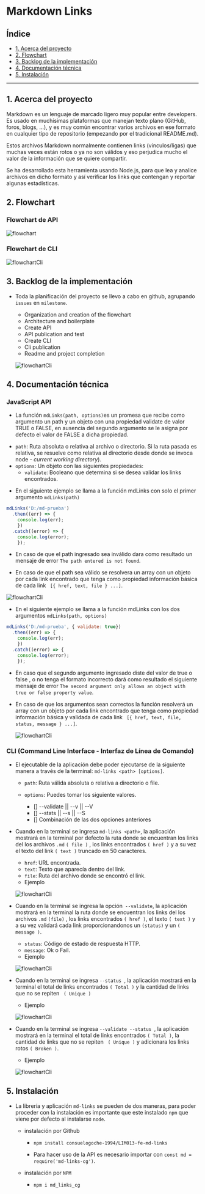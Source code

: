 # Markdown Links

## Índice

* [1. Acerca del proyecto](#1-acerca-del-proyecto)
* [2. Flowchart](#2-flowchart)
* [3. Backlog de la implementación](#3-backlog-de-la-implementación)
* [4. Documentación técnica](#4-documentación-tecnica)
* [5. Instalación](#5-instalación)

***

## 1. Acerca del proyecto

Markdown es un lenguaje de marcado ligero muy popular entre developers. Es usado en muchísimas plataformas que manejan texto plano (GitHub, foros, blogs, ...), y es muy común encontrar varios archivos en ese formato en cualquier tipo de repositorio (empezando por el tradicional README.md).

Estos archivos Markdown normalmente contienen links (vínculos/ligas) que muchas veces están rotos o ya no son válidos y eso perjudica mucho el valor de la información que se quiere compartir.

Se ha desarrollado esta herramienta usando Node.js, para que lea y analice archivos en dicho formato y así verificar los links que contengan y reportar algunas estadísticas.

## 2. Flowchart

### Flowchart de API
  ![flowchart](https://github.com/consuelogoche-1994/LIM013-fe-md-links/blob/master/img/flowchartApi.png?raw=true)
### Flowchart de CLI
  ![flowchartCli](https://github.com/consuelogoche-1994/LIM013-fe-md-links/blob/master/img/flowchartCli.png?raw=true)

## 3. Backlog de la implementación

* Toda la planificación del proyecto se llevo a cabo en github, agrupando `issues` 
en `milestone`.

  *  Organization and creation of the flowchart
  *  Architecture and boilerplate
  *  Create API
  *  API publication and test
  *  Create CLI
  *  Cli publication
  *  Readme and project completion

  ![flowchartCli](https://github.com/consuelogoche-1994/LIM013-fe-md-links/blob/master/img/github.png?raw=true)


## 4. Documentación técnica

### JavaScript API

* La función `mdLinks(path, options)`es un promesa que recibe como argumento un path y un objeto con una propiedad validate de  valor TRUE o FALSE, en ausencia del segundo argumento se le asigna por defecto el valor de FALSE a dicha propiedad.

- `path`: Ruta absoluta o relativa al archivo o directorio. Si la ruta pasada es
  relativa, se resuelve como relativa al directorio desde donde se invoca
  node - _current working directory_).
- `options`: Un objeto con las siguientes propiedades:
  - `validate`: Booleano que determina si se desea validar los links
    encontrados.

* En el siguiente ejemplo se llama a la función mdLinks con solo el primer argumento `mdLinks(path)`

```js
mdLinks('D:/md-prueba')
  .then((err) => { 
    console.log(err); 
    })
  .catch((error) => { 
    console.log(error);
    });
```
  - En caso de que el path ingresado sea inválido dara como resultado un mensaje de error `The path entered is not found`.

  - En caso de que el path sea válido se resolvera un array con un objeto por cada link encontrado que tenga como propiedad información básica de cada link ` [{ href, text, file } ...]`.

  ![flowchartCli](https://github.com/consuelogoche-1994/LIM013-fe-md-links/blob/master/img/APi.png?raw=true)

* En el siguiente ejemplo se llama a la función mdLinks con los dos argumentos  `mdLinks(path, options)`

```js
mdLinks('D:/md-prueba', { validate: true})
  .then((err) => { 
    console.log(err); 
    })
  .catch((error) => { 
    console.log(error); 
    });
```
  - En caso que el segundo argumento ingresado diste del valor de true o false , o no tenga el formato incorrecto dará como resultado el siguiente mensaje de error `The second argument only allows an object with true or false property value`.

  - En caso de que los argumentos sean correctos la función resolverá un array con un objeto por cada link encontrado que tenga como propiedad información básica y validada de cada link ` [{ href, text, file, status, message } ...]`.

    ![flowchartCli](https://github.com/consuelogoche-1994/LIM013-fe-md-links/blob/master/img/ApiValidate.png?raw=true)

### CLI (Command Line Interface - Interfaz de Línea de Comando)

* El ejecutable de la aplicación debe poder ejecutarse de la siguiente
manera a través de la terminal: `md-links <path> [options]`.
  - `path`: Ruta válida absoluta o relativa a directorio o file.
  - `options`: Puedes tomar los siguiente valores.

    * [] --validate || --v || --V
    * [] --stats || --s || --S
    * [] Combinación de las dos opciones anteriores

* Cuando en la terminal se ingresa `md-links <path>`, la aplicación mostrará en la terminal por defecto la ruta donde se encuentran los links del los archivos `.md` `( file )` , los links encontrados `( href )` y a su vez el texto del link `( text )` truncado en 50 caracteres.

  * `href`: URL encontrada.
  * `text`: Texto que aparecía dentro del link.
  * `file`: Ruta del archivo donde se encontró el link.
  
  - Ejemplo

  ![flowchartCli](https://github.com/consuelogoche-1994/LIM013-fe-md-links/blob/master/img/noOpts.png?raw=true)

* Cuando en la terminal se ingresa la opción` --validate`, la aplicación mostrará en la terminal la ruta donde se encuentran los links del los archivos `.md` `(file)` , los links encontrados `( href )`, el texto `( text )` y a su vez validará cada link proporcionandonos un `(status)` y un `( message )`.

  * `status`: Código de estado de respuesta HTTP.
  * `message`: Ok o Fail.

  - Ejemplo

  ![flowchartCli](https://github.com/consuelogoche-1994/LIM013-fe-md-links/blob/master/img/validate.png?raw=true)

* Cuando en la terminal se ingresa `--status `, la aplicación mostrará en la terminal el total de links encontrados 
`( Total )` y la cantidad de links que no se repiten ` ( Unique )`

  - Ejemplo

  ![flowchartCli](https://github.com/consuelogoche-1994/LIM013-fe-md-links/blob/master/img/stats.png?raw=true)

* Cuando en la terminal se ingresa `--validate --status `, la aplicación mostrará en la terminal el total de links encontrados `( Total )`, la cantidad de links que no se repiten ` ( Unique )` y adicionara los links rotos `( Broken )`.

  - Ejemplo

  ![flowchartCli](https://github.com/consuelogoche-1994/LIM013-fe-md-links/blob/master/img/validateAndStats.png?raw=true)



## 5. Instalación

* La librería y aplicación `md-links` se pueden de dos maneras, para poder proceder con la instalación es importante que este instalado `npm` que viene por defecto al instalarse `node`.

  * instalación por Github

    * `npm install consuelogoche-1994/LIM013-fe-md-links`

    * Para hacer uso de la API es necesario importar con 
      ` const md = require('md-links-cg') `.
    
  * instalación por `NPM`

    * `npm i md_links_cg`

      
